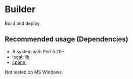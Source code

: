 

Builder
===

Build and deploy.

Recommended usage (Dependencies)
---

* A system with Perl 5.20+
* [local::lib](https://metacpan.org/pod/local::lib)
* [cpanm](https://metacpan.org/dist/App-cpanminus/view/lib/App/cpanminus/fatscript.pm)

Not tested on MS Windows.